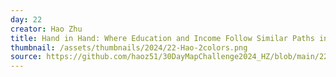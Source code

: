 ```yaml
---
day: 22
creator: Hao Zhu
title: Hand in Hand: Where Education and Income Follow Similar Paths in Michigan Counties
thumbnail: /assets/thumbnails/2024/22-Hao-2colors.png
source: https://github.com/haoz51/30DayMapChallenge2024_HZ/blob/main/22-2%20colours/Map-22.R
---
```


